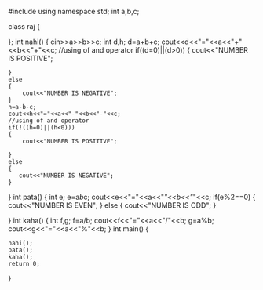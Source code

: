 #include<iostream>
using namespace std;
int a,b,c;

class raj
{
    
   };
int nahi()
{
cin>>a>>b>>c;
	int d,h;
    d=a+b+c;
    cout<<d<<"="<<a<<"+"<<b<<"+"<<c;
    //using of and operator
    if((d=0)||(d>0))
    {
        cout<<"NUMBER IS POSITIVE";
        
    }
    else
    {
        cout<<"NUMBER IS NEGATIVE";
    }
    h=a-b-c;
    cout<<h<<"="<<a<<"-"<<b<<"-"<<c;
    //using of and operator
    if(!((h=0)||(h<0)))
    {
        cout<<"NUMBER IS POSITIVE";
        
    }
    else
    {
       cout<<"NUMBER IS NEGATIVE";
    }
}
int pata()
{
	int e;
    e=a*b*c;
    cout<<e<<"="<<a<<"*"<<b<<"*"<<c;
    if(e%2==0)
    {
        cout<<"NUMBER IS EVEN";
    }
    else
    {
    	 cout<<"NUMBER IS ODD";
	}
	
	
     
    
}
int kaha()
{
	int f,g;
     f=a/b;
    cout<<f<<"="<<a<<"/"<<b;
     g=a%b;
    cout<<g<<"="<<a<<"%"<<b;
}
int main()
{
    
    nahi();
    pata();
    kaha();
    return 0;
}
